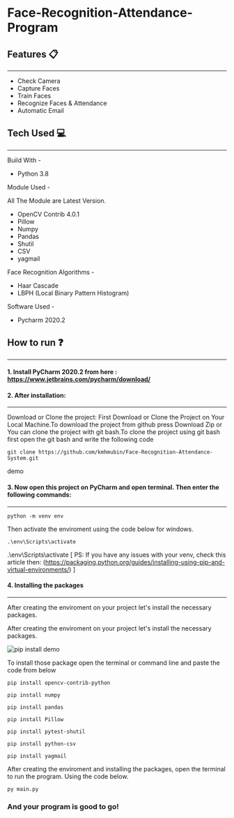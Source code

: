 # Face-Recognition-Attendance-Program

## Features :clipboard:
---------------------------
* Check Camera
* Capture Faces
* Train Faces
* Recognize Faces & Attendance
* Automatic Email

## Tech Used :computer:
---------------------------
Build With - 
* Python 3.8

Module Used -

All The Module are Latest Version.
* OpenCV Contrib 4.0.1
* Pillow
* Numpy
* Pandas
* Shutil
* CSV
* yagmail


Face Recognition Algorithms -
* Haar Cascade
* LBPH (Local Binary Pattern Histogram)

Software Used -
* Pycharm 2020.2

## How to run :question:
---------------------------
#### 1. Install PyCharm 2020.2 from here : https://www.jetbrains.com/pycharm/download/

#### 2. After installation:
---------------------------
  Download or Clone the project:
  First Download or Clone the Project on Your Local Machine.To download the project from github press Download Zip
  or
  You can clone the project with git bash.To clone the project using git bash first open the git bash and write the following code
  ```
  git clone https://github.com/kmhmubin/Face-Recognition-Attendance-System.git
  ```
  demo 

#### 3. Now open this project on PyCharm and open terminal. Then enter the following commands:
---------------------------
```
python -m venv env
```
Then activate the enviroment using the code below for windows.
```
.\env\Scripts\activate
```
.\env\Scripts\activate
[ PS: If you have any issues with your venv, check this article then: (https://packaging.python.org/guides/installing-using-pip-and-virtual-environments/) ]

#### 4. Installing the packages
---------------------------
After creating the enviroment on your project let's install the necessary packages.



After creating the enviroment on your project let's install the necessary packages. 

![pip install demo](https://github.com/kmhmubin/Face-Recognition-Attendance-System/blob/master/Document%20Metarial/Project%20demo%20images/pip%20install_edit_0.gif)

To install those package open the terminal or command line and paste the code from below

```
pip install opencv-contrib-python
```
```
pip install numpy
```
```
pip install pandas
```
```
pip install Pillow
```
```
pip install pytest-shutil
```
```
pip install python-csv
```
```
pip install yagmail
```
After creating the enviroment and installing the packages, open the terminal to run the program. Using the code below.
```
py main.py
```
### And your program is good to go!

